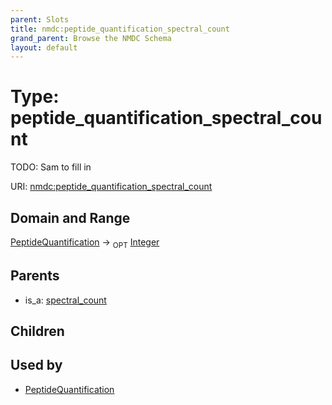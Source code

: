 ```yaml
---
parent: Slots
title: nmdc:peptide_quantification_spectral_count
grand_parent: Browse the NMDC Schema
layout: default
---
```


# Type: peptide_quantification_spectral_count


TODO: Sam to fill in

URI: [nmdc:peptide_quantification_spectral_count](https://microbiomedata/meta/peptide_quantification_spectral_count)

## Domain and Range

[PeptideQuantification](PeptideQuantification.md) ->  <sub>OPT</sub> [Integer](types/Integer.md)

## Parents

 *  is_a: [spectral_count](spectral_count.md)

## Children


## Used by

 * [PeptideQuantification](PeptideQuantification.md)
